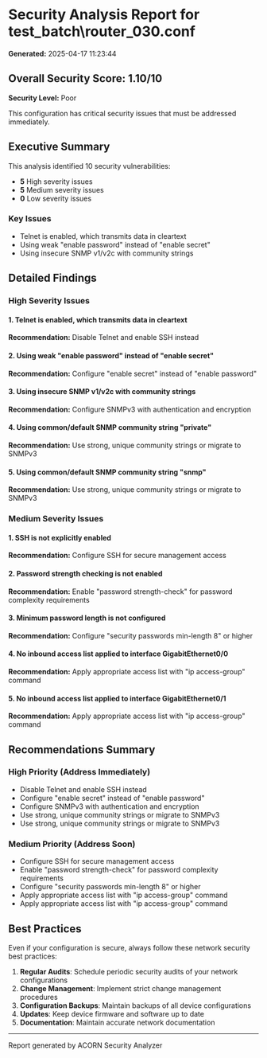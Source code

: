 # Security Analysis Report for test_batch\router_030.conf

**Generated:** 2025-04-17 11:23:44

## Overall Security Score: 1.10/10

**Security Level:** Poor

This configuration has critical security issues that must be addressed immediately.

## Executive Summary

This analysis identified 10 security vulnerabilities:
- **5** High severity issues
- **5** Medium severity issues
- **0** Low severity issues

### Key Issues

- Telnet is enabled, which transmits data in cleartext
- Using weak "enable password" instead of "enable secret"
- Using insecure SNMP v1/v2c with community strings

## Detailed Findings

### High Severity Issues

#### 1. Telnet is enabled, which transmits data in cleartext

**Recommendation:** Disable Telnet and enable SSH instead

#### 2. Using weak "enable password" instead of "enable secret"

**Recommendation:** Configure "enable secret" instead of "enable password"

#### 3. Using insecure SNMP v1/v2c with community strings

**Recommendation:** Configure SNMPv3 with authentication and encryption

#### 4. Using common/default SNMP community string "private"

**Recommendation:** Use strong, unique community strings or migrate to SNMPv3

#### 5. Using common/default SNMP community string "snmp"

**Recommendation:** Use strong, unique community strings or migrate to SNMPv3

### Medium Severity Issues

#### 1. SSH is not explicitly enabled

**Recommendation:** Configure SSH for secure management access

#### 2. Password strength checking is not enabled

**Recommendation:** Enable "password strength-check" for password complexity requirements

#### 3. Minimum password length is not configured

**Recommendation:** Configure "security passwords min-length 8" or higher

#### 4. No inbound access list applied to interface GigabitEthernet0/0

**Recommendation:** Apply appropriate access list with "ip access-group" command

#### 5. No inbound access list applied to interface GigabitEthernet0/1

**Recommendation:** Apply appropriate access list with "ip access-group" command

## Recommendations Summary

### High Priority (Address Immediately)

- Disable Telnet and enable SSH instead
- Configure "enable secret" instead of "enable password"
- Configure SNMPv3 with authentication and encryption
- Use strong, unique community strings or migrate to SNMPv3
- Use strong, unique community strings or migrate to SNMPv3

### Medium Priority (Address Soon)

- Configure SSH for secure management access
- Enable "password strength-check" for password complexity requirements
- Configure "security passwords min-length 8" or higher
- Apply appropriate access list with "ip access-group" command
- Apply appropriate access list with "ip access-group" command

## Best Practices

Even if your configuration is secure, always follow these network security best practices:

1. **Regular Audits**: Schedule periodic security audits of your network configurations
2. **Change Management**: Implement strict change management procedures
3. **Configuration Backups**: Maintain backups of all device configurations
4. **Updates**: Keep device firmware and software up to date
5. **Documentation**: Maintain accurate network documentation

---
Report generated by ACORN Security Analyzer
